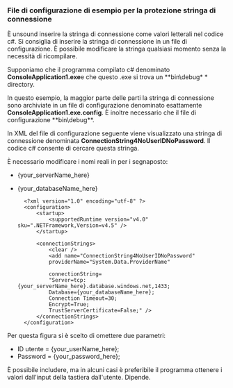 
<!--
includes/sql-database-include-connection-string-40-config.md

Latest Freshness check:  2015-09-04 , GeneMi.

## Connection string
-->


### <a name="example-config-file-for-connection-string-security"></a>File di configurazione di esempio per la protezione stringa di connessione


È unsound inserire la stringa di connessione come valori letterali nel codice c#. Si consiglia di inserire la stringa di connessione in un file di configurazione. È possibile modificare la stringa qualsiasi momento senza la necessità di ricompilare.

Supponiamo che il programma compilato c# denominato **ConsoleApplication1.exe**e che questo .exe si trova un **bin\debug\* * directory.

In questo esempio, la maggior parte delle parti la stringa di connessione sono archiviate in un file di configurazione denominato esattamente **ConsoleApplication1.exe.config**. È inoltre necessario che il file di configurazione **bin\debug\**.

In XML del file di configurazione seguente viene visualizzato una stringa di connessione denominata **ConnectionString4NoUserIDNoPassword**. Il codice c# consente di cercare questa stringa.

È necessario modificare i nomi reali in per i segnaposto:

- {your_serverName_here}
- {your_databaseName_here}



        <?xml version="1.0" encoding="utf-8" ?>
        <configuration>
            <startup> 
                <supportedRuntime version="v4.0" sku=".NETFramework,Version=v4.5" />
            </startup>
        
            <connectionStrings>
                <clear />
                <add name="ConnectionString4NoUserIDNoPassword"
                providerName="System.Data.ProviderName"
        
                connectionString=
                "Server=tcp:{your_serverName_here}.database.windows.net,1433;
                Database={your_databaseName_here};
                Connection Timeout=30;
                Encrypt=True;
                TrustServerCertificate=False;" />
            </connectionStrings>
        </configuration>



Per questa figura si è scelto di omettere due parametri:

- ID utente = {your_userName_here};
- Password = {your_password_here};


È possibile includere, ma in alcuni casi è preferibile il programma ottenere i valori dall'input della tastiera dall'utente. Dipende.



<!--
These three includes/ files are a sequenced set, but you can pick and choose:

includes/sql-database-include-connection-string-20-portalshots.md
includes/sql-database-include-connection-string-30-compare.md
includes/sql-database-include-connection-string-40-config.md
-->
